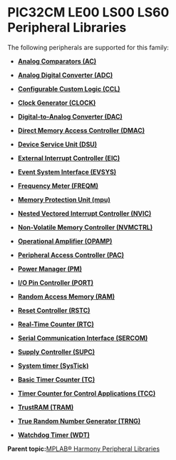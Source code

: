 # PIC32CM LE00 LS00 LS60 Peripheral Libraries

The following peripherals are supported for this family:

-   **[Analog Comparators \(AC\)](GUID-5607FF99-7728-4953-B3F7-6E93AC09581A.md)**  

-   **[Analog Digital Converter \(ADC\)](GUID-F31CDD9C-2394-49F1-B452-378D4EB3E210.md)**  

-   **[Configurable Custom Logic \(CCL\)](GUID-D4015E32-F535-450C-A2DF-89C89DE867EA.md)**  

-   **[Clock Generator \(CLOCK\)](GUID-3658D784-AC4A-4E6F-9CDA-56F83DEAB94A.md)**  

-   **[Digital-to-Analog Converter \(DAC\)](GUID-E495F067-A363-45EF-A07D-09E16FF6E4DD.md)**  

-   **[Direct Memory Access Controller \(DMAC\)](GUID-BC288F92-E404-40EC-B68F-833F6E346C3F.md)**  

-   **[Device Service Unit \(DSU\)](GUID-8D1F0792-5221-4161-9577-D25DD6F093D6.md)**  

-   **[External Interrupt Controller \(EIC\)](GUID-CD1E7DE5-591C-47DF-AA1B-60D83752B93F.md)**  

-   **[Event System Interface \(EVSYS\)](GUID-7759454F-C614-4AB7-960B-73C072313AB0.md)**  

-   **[Frequency Meter \(FREQM\)](GUID-53DC3148-AECB-4E2B-B44D-152A975A542B.md)**  

-   **[Memory Protection Unit \(mpu\)](GUID-9EBBC089-9E2B-450F-8789-6D28C65813C8.md)**  

-   **[Nested Vectored Interrupt Controller \(NVIC\)](GUID-4A575FC4-4E67-4495-826F-A73EEC4FF8C9.md)**  

-   **[Non-Volatile Memory Controller \(NVMCTRL\)](GUID-A1BD9B9F-8E63-4DD7-A61E-93F9BAF07A6E.md)**  

-   **[Operational Amplifier \(OPAMP\)](GUID-E849AA5D-C44B-4E92-9999-91031D6D7561.md)**  

-   **[Peripheral Access Controller \(PAC\)](GUID-A41A49A1-F4C5-4355-8F72-3471A2AFF354.md)**  

-   **[Power Manager \(PM\)](GUID-809DE3C8-41C1-4859-A1D4-37687676A784.md)**  

-   **[I/O Pin Controller \(PORT\)](GUID-7F443A35-9F1B-49DE-B591-83F974FA576B.md)**  

-   **[Random Access Memory \(RAM\)](GUID-44C7C165-2CEA-496A-B4F3-4181CBA26476.md)**  

-   **[Reset Controller \(RSTC\)](GUID-64650842-189A-486F-975A-6C6DCFD690B0.md)**  

-   **[Real-Time Counter \(RTC\)](GUID-3578D06D-FEC5-4769-ADC7-0D46730CD973.md)**  

-   **[Serial Communication Interface \(SERCOM\)](GUID-76AE7205-E3EF-4EE6-AC28-5153E3565982.md)**  

-   **[Supply Controller \(SUPC\)](GUID-5A020BA6-D697-4D83-94D7-0289AB443AF1.md)**  

-   **[System timer \(SysTick\)](GUID-A4B9F359-3129-4377-B43E-71415C6B19F2.md)**  

-   **[Basic Timer Counter \(TC\)](GUID-D805E0EA-6923-41A3-A27E-5A159783D12C.md)**  

-   **[Timer Counter for Control Applications \(TCC\)](GUID-CCA150A8-2C66-40B2-9C35-D7F3473720AE.md)**  

-   **[TrustRAM \(TRAM\)](GUID-7FB25075-38BB-4258-BD15-F5B830F41D1C.md)**  

-   **[True Random Number Generator \(TRNG\)](GUID-EDE706D5-5F42-42F9-A798-EBB80178F644.md)**  

-   **[Watchdog Timer \(WDT\)](GUID-516654BB-A119-4984-BC8E-A7890E6C958E.md)**  


**Parent topic:**[MPLAB® Harmony Peripheral Libraries](GUID-B8856C06-A407-4AD1-8E21-0A85BE055F0E.md)

